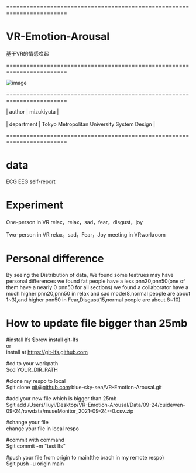 ========================================================================

# VR-Emotion-Arousal
基于VR的情感唤起

========================================================================

![image](https://user-images.githubusercontent.com/26008298/132282618-0440b99c-af47-4e75-9c45-2253ba94f59d.png)

========================================================================

| author | mizukiyuta | <br />   
| department | Tokyo Metropolitan University System Design |  <br />

========================================================================
# data
ECG
EEG
self-report

# Experiment
One-person in VR relax，relax，sad，fear，disgust，joy

Two-person in VR relax，sad，Fear，Joy  meeting in VRworkroom


# Personal difference
By seeing the Distribution of data, We found some featrues may have personal differences
we found fat people have a less pnn20,pnn50(one of them have a nearly 0 pnn50 for all sections)
we found a collaborator have a much higher pnn20,pnn50 in relax and sad mode(8,normal people are about 1~3),and higher pnn50 in Fear,Disgust(15,normal people are about 8~10)


# How to update file bigger than 25mb
#install lfs
$brew install git-lfs </br>
or </br>
install at https://git-lfs.github.com </br>

#cd to your workpath </br>
$cd YOUR_DIR_PATH

#clone my respo to local </br>
$git clone git@github.com:blue-sky-sea/VR-Emotion-Arousal.git

#add your new file which is bigger than 25mb </br>
$git add /Users/liuyi/Desktop/VR-Emotion-Arousal/Data/09-24/cuidewen-09-24/rawdata/museMonitor_2021-09-24--0.csv.zip

#change your file </br>
change your file in local respo

#commit with command </br>
$git commit -m "test lfs"

#push your file from origin to main(the brach in my remote respo) </br>
$git push -u origin main
